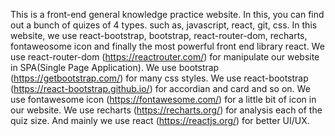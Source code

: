 This is a front-end general knowledge practice website.
In this, you can find out a bunch of quizes of 4 types. such as, javascript, react, git, css.
In this website, we use react-bootstrap, bootstrap, react-router-dom, recharts, fontaweosome icon and finally the most powerful front end library react.
We use react-router-dom (https://reactrouter.com/) for manipulate our website in SPA(Single Page Application).
We use bootstrap (https://getbootstrap.com/)  for many css styles.
We use react-bootstrap (https://react-bootstrap.github.io/) for accordian and card and so on.
We use fontawesome icon (https://fontawesome.com/)  for a little bit of icon in our website.
We use recharts (https://recharts.org/) for analysis each of the quiz size.
And mainly we use react (https://reactjs.org/) for better UI/UX.